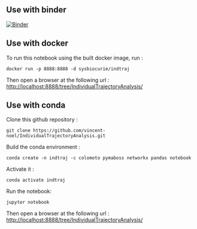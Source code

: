 ## Use with binder
[![Binder](https://mybinder.org/badge_logo.svg)](https://mybinder.org/v2/gh/vincent-noel/InvididualTrajectoryAnalysis/main)

## Use with docker
To run this notebook using the built docker image, run : 
```
docker run -p 8888:8888 -d sysbiocurie/indtraj
```

Then open a browser at the following url : <a href="http://localhost:8888/tree/IndividualTrajectoryAnalysis">http://localhost:8888/tree/IndividualTrajectoryAnalysis/</a>


## Use with conda
Clone this github repository : 
```
git clone https://github.com/vincent-noel/IndividualTrajectoryAnalysis.git
```

Build the conda environment : 
```
conda create -n indtraj -c colomoto pymaboss networkx pandas notebook
```

Activate it : 
```
conda activate indtraj
```

Run the notebook: 
```
jupyter notebook
```
 
Then open a browser at the following url : <a href="http://localhost:8888/tree/IndividualTrajectoryAnalysis/">http://localhost:8888/tree/IndividualTrajectoryAnalysis/</a>
